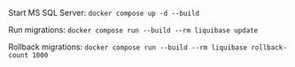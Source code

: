 Start MS SQL Server: `docker compose up -d --build`

Run migrations: `docker compose run --build --rm liquibase update`

Rollback migrations: `docker compose run --build --rm liquibase rollback-count 1000`